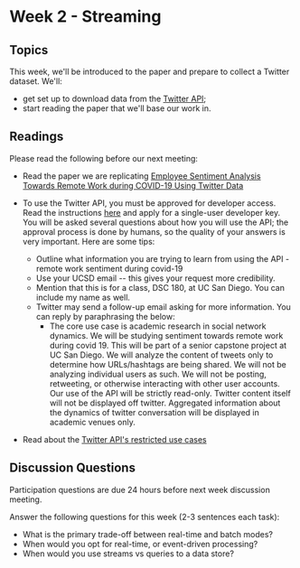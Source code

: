 # Week 2 - Streaming

## Topics

This week, we'll be introduced to the paper and prepare to collect a Twitter dataset. We'll:

* get set up to download data from the [Twitter API](https://developer.twitter.com/en/apply-for-access);
* start reading the paper that we'll base our work in.

## Readings

Please read the following before our next meeting:

* Read the paper we are replicating [Employee Sentiment Analysis Towards Remote Work during COVID-19 Using
Twitter Data](https://inass.org/wp-content/uploads/2021/12/2022022808.pdf)

* To use the Twitter API, you must be approved for developer access. Read the instructions [here](https://developer.twitter.com/en/docs/twitter-api/getting-started/getting-access-to-the-twitter-api) and apply for a single-user developer key.
You will be asked several questions about how you will use the API; 
the approval process is done by humans, so the quality of your answers is very important. 
Here are some tips:
    * Outline what information you are trying to learn from using the API - remote work sentiment during covid-19  
    * Use your UCSD email -- this gives your request more credibility.
    * Mention that this is for a class, DSC 180, at UC San Diego. You can include my name as well.
    * Twitter may send a follow-up email asking for more information. You can reply by paraphrasing the below:
       * The core use case is academic research in social network dynamics. 
         We will be studying sentiment towards remote work during covid 19. This will be part of a senior capstone project at UC San Diego.
         We will analyze the content of tweets only to determine how URLs/hashtags are being shared. We will not be analyzing individual users as such. 
         We will not be posting, retweeting, or otherwise interacting with other user accounts. Our use of the API will be strictly read-only.
         Twitter content itself will not be displayed off twitter. 
         Aggregated information about the dynamics of twitter conversation will be displayed in academic venues only.

* Read about the [Twitter API's restricted use cases](https://developer.twitter.com/en/developer-terms/more-on-restricted-use-cases)

## Discussion Questions

Participation questions are due 24 hours before next week discussion meeting.  

Answer the following questions for this week (2-3 sentences each task):
  * What is the primary trade-off between real-time and batch modes?
  * When would you opt for real-time, or event-driven processing?
  * When would you use streams vs queries to a data store?



